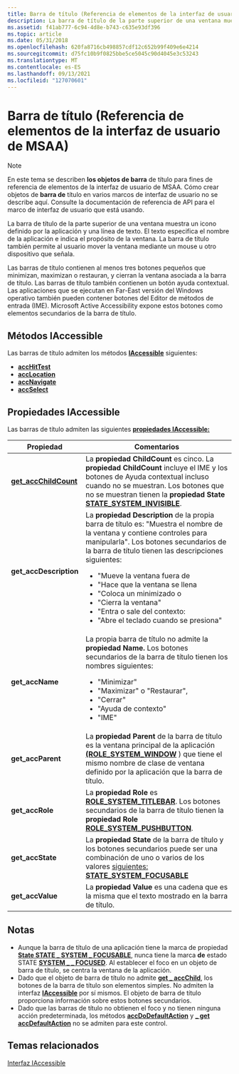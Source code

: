 ```yaml
---
title: Barra de título (Referencia de elementos de la interfaz de usuario de MSAA)
description: La barra de título de la parte superior de una ventana muestra un icono definido por la aplicación y una línea de texto.
ms.assetid: f41ab777-6c94-4d8e-b743-c635e93df396
ms.topic: article
ms.date: 05/31/2018
ms.openlocfilehash: 620fa8716cb498857cdf12c652b99f409e6e4214
ms.sourcegitcommit: d75fc10b9f0825bbe5ce5045c90d4045e3c53243
ms.translationtype: MT
ms.contentlocale: es-ES
ms.lasthandoff: 09/13/2021
ms.locfileid: "127070601"
---
```

# <a name="title-bar-msaa-ui-element-reference"></a>Barra de título (Referencia de elementos de la interfaz de usuario de MSAA)

> [!Note]  
> En este tema se describen **los objetos de barra** de título para fines de referencia de elementos de la interfaz de usuario de MSAA. Cómo crear objetos de **barra de** título en varios marcos de interfaz de usuario no se describe aquí. Consulte la documentación de referencia de API para el marco de interfaz de usuario que está usando.

 

La barra de título de la parte superior de una ventana muestra un icono definido por la aplicación y una línea de texto. El texto especifica el nombre de la aplicación e indica el propósito de la ventana. La barra de título también permite al usuario mover la ventana mediante un mouse u otro dispositivo que señala.

Las barras de título contienen al menos tres botones pequeños que minimizan, maximizan o restauran, y cierran la ventana asociada a la barra de título. Las barras de título también contienen un botón ayuda contextual. Las aplicaciones que se ejecutan en Far-East versión del Windows operativo también pueden contener botones del Editor de métodos de entrada (IME). Microsoft Active Accessibility expone estos botones como elementos secundarios de la barra de título.

## <a name="iaccessible-methods"></a>Métodos IAccessible

Las barras de título admiten los métodos [**IAccessible**](/windows/desktop/api/oleacc/nn-oleacc-iaccessible) siguientes:

-   [**accHitTest**](/windows/desktop/api/Oleacc/nf-oleacc-iaccessible-acchittest)
-   [**accLocation**](/windows/desktop/api/Oleacc/nf-oleacc-iaccessible-acclocation)
-   [**accNavigate**](/windows/desktop/api/Oleacc/nf-oleacc-iaccessible-accnavigate)
-   [**accSelect**](/windows/desktop/api/Oleacc/nf-oleacc-iaccessible-accselect)

## <a name="iaccessible-properties"></a>Propiedades IAccessible

Las barras de título admiten las siguientes [**propiedades IAccessible:**](/windows/desktop/api/oleacc/nn-oleacc-iaccessible)




| Propiedad | Comentarios | 
|----------|----------|
| <a href="/windows/desktop/api/Oleacc/nf-oleacc-iaccessible-get_accchildcount"><strong>get_accChildCount</strong></a> | La <strong>propiedad ChildCount</strong> es cinco. La <strong>propiedad ChildCount</strong> incluye el IME y los botones de Ayuda contextual incluso cuando no se muestran. Los botones que no se muestran tienen la <strong>propiedad State</strong> <a href="object-state-constants.md"><strong>STATE_SYSTEM_INVISIBLE</strong></a>. | 
| <strong>get_accDescription</strong> | La <strong>propiedad Description</strong> de la propia barra de título es: "Muestra el nombre de la ventana y contiene controles para manipularla". Los botones secundarios de la barra de título tienen las descripciones siguientes:<br /><ul><li>"Mueve la ventana fuera de</li><li>"Hace que la ventana se llena</li><li>"Coloca un minimizado o</li><li>"Cierra la ventana"</li><li>"Entra o sale del contexto:</li><li>"Abre el teclado cuando se presiona"</li></ul> | 
| <strong>get_accName</strong> | La propia barra de título no admite la <strong>propiedad Name.</strong> Los botones secundarios de la barra de título tienen los nombres siguientes:<ul><li>"Minimizar"</li><li>"Maximizar" o "Restaurar",</li><li>"Cerrar"</li><li>"Ayuda de contexto"</li><li>"IME"</li></ul> | 
| <strong>get_accParent</strong> | La <strong>propiedad Parent</strong> de la barra de título es la ventana principal de la aplicación <a href="object-roles.md"><strong>(ROLE_SYSTEM_WINDOW</strong></a> ) que tiene el mismo nombre de clase de ventana definido por la aplicación que la barra de título. | 
| <strong>get_accRole</strong> | La <strong>propiedad Role</strong> es <a href="object-roles.md"><strong>ROLE_SYSTEM_TITLEBAR</strong></a>. Los botones secundarios de la barra de título tienen la <strong>propiedad Role</strong> <a href="object-roles.md"><strong>ROLE_SYSTEM_PUSHBUTTON</strong></a>. | 
| <strong>get_accState</strong> | La <strong>propiedad State</strong> de la barra de título y los botones secundarios puede ser una combinación de uno o varios de los valores <a href="object-state-constants.md">siguientes:</a> <a href="object-state-constants.md"><strong>STATE_SYSTEM_FOCUSABLE</strong></a> | <a href="object-state-constants.md"><strong>STATE_SYSTEM_INVISIBLE</strong></a> | <a href="object-state-constants.md"><strong>STATE_SYSTEM_OFFSCREEN</strong></a> | <a href="object-state-constants.md"><strong>STATE_SYSTEM_UNAVAILABLE</strong></a> | <a href="object-state-constants.md"><strong>STATE_SYSTEM_PRESSED</strong></a><br /> | 
| <strong>get_accValue</strong> | La <strong>propiedad Value</strong> es una cadena que es la misma que el texto mostrado en la barra de título. | 




 

## <a name="notes"></a>Notas

-   Aunque la barra de título  de una aplicación tiene la marca de propiedad [**State STATE \_ SYSTEM \_ FOCUSABLE**](object-state-constants.md), nunca tiene la marca **de** estado STATE [**SYSTEM \_ \_ FOCUSED**](object-state-constants.md). Al establecer el foco en un objeto de barra de título, se centra la ventana de la aplicación.
-   Dado que el objeto de barra de título no admite [**get \_ accChild**](/windows/desktop/api/Oleacc/nf-oleacc-iaccessible-get_accchild), los botones de la barra de título son elementos simples. No admiten la interfaz [**IAccessible**](/windows/desktop/api/oleacc/nn-oleacc-iaccessible) por sí mismos. El objeto de barra de título proporciona información sobre estos botones secundarios.
-   Dado que las barras de título no obtienen el foco y no tienen ninguna acción predeterminada, los métodos [**accDoDefaultAction**](/windows/desktop/api/Oleacc/nf-oleacc-iaccessible-accdodefaultaction) y [**\_ get accDefaultAction**](/windows/desktop/api/Oleacc/nf-oleacc-iaccessible-get_accdefaultaction) no se admiten para este control.

## <a name="related-topics"></a>Temas relacionados

<dl> <dt>

[Interfaz IAccessible](/windows/desktop/api/oleacc/nn-oleacc-iaccessible)
</dt> </dl>

 

 





